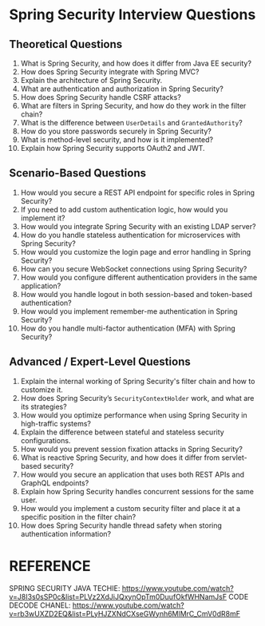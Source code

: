 # Spring Security Interview Questions

## Theoretical Questions
1. What is Spring Security, and how does it differ from Java EE security?
2. How does Spring Security integrate with Spring MVC?
3. Explain the architecture of Spring Security.
4. What are authentication and authorization in Spring Security?
5. How does Spring Security handle CSRF attacks?
6. What are filters in Spring Security, and how do they work in the filter chain?
7. What is the difference between `UserDetails` and `GrantedAuthority`?
8. How do you store passwords securely in Spring Security?
9. What is method-level security, and how is it implemented?
10. Explain how Spring Security supports OAuth2 and JWT.

## Scenario-Based Questions
1. How would you secure a REST API endpoint for specific roles in Spring Security?
2. If you need to add custom authentication logic, how would you implement it?
3. How would you integrate Spring Security with an existing LDAP server?
4. How do you handle stateless authentication for microservices with Spring Security?
5. How would you customize the login page and error handling in Spring Security?
6. How can you secure WebSocket connections using Spring Security?
7. How would you configure different authentication providers in the same application?
8. How would you handle logout in both session-based and token-based authentication?
9. How would you implement remember-me authentication in Spring Security?
10. How do you handle multi-factor authentication (MFA) with Spring Security?

## Advanced / Expert-Level Questions
1. Explain the internal working of Spring Security's filter chain and how to customize it.
2. How does Spring Security’s `SecurityContextHolder` work, and what are its strategies?
3. How would you optimize performance when using Spring Security in high-traffic systems?
4. Explain the difference between stateful and stateless security configurations.
5. How would you prevent session fixation attacks in Spring Security?
6. What is reactive Spring Security, and how does it differ from servlet-based security?
7. How would you secure an application that uses both REST APIs and GraphQL endpoints?
8. Explain how Spring Security handles concurrent sessions for the same user.
9. How would you implement a custom security filter and place it at a specific position in the filter chain?
10. How does Spring Security handle thread safety when storing authentication information?


# REFERENCE
SPRING SECURITY JAVA TECHIE: https://www.youtube.com/watch?v=J8I3s0sSP0c&list=PLVz2XdJiJQxynOpTm0DuufOkfWHNamJsF
CODE DECODE CHANEL: https://www.youtube.com/watch?v=rb3wUXZD2EQ&list=PLyHJZXNdCXseGWynh6MlMrC_CmV0dR8mF
